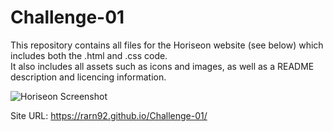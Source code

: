 # Challenge-01
This repository contains all files for the Horiseon website (see below) which includes both the .html and .css code.<br>
It also includes all assets such as icons and images, as well as a README description and licencing information.

![Horiseon Screenshot](https://user-images.githubusercontent.com/106767290/174397751-244d5f9a-aecd-40ff-8a8f-dce83c6490c0.PNG)

Site URL:
https://rarn92.github.io/Challenge-01/
